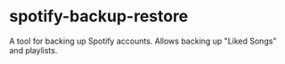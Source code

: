 # spotify-backup-restore
A tool for backing up Spotify accounts. Allows backing up "Liked Songs" and playlists.
